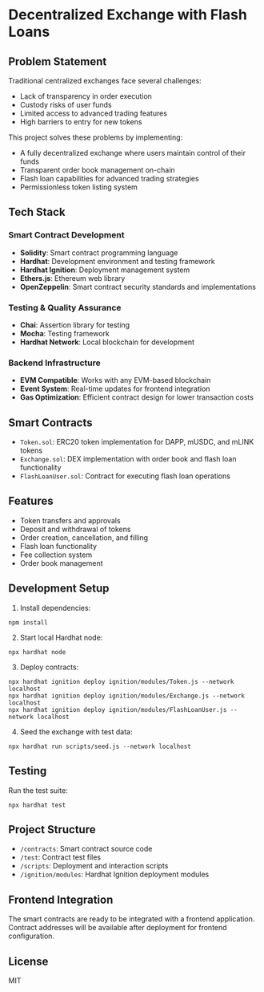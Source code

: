 # Decentralized Exchange with Flash Loans

## Problem Statement

Traditional centralized exchanges face several challenges:
- Lack of transparency in order execution
- Custody risks of user funds
- Limited access to advanced trading features
- High barriers to entry for new tokens

This project solves these problems by implementing:
- A fully decentralized exchange where users maintain control of their funds
- Transparent order book management on-chain
- Flash loan capabilities for advanced trading strategies
- Permissionless token listing system

## Tech Stack

### Smart Contract Development
- **Solidity**: Smart contract programming language
- **Hardhat**: Development environment and testing framework
- **Hardhat Ignition**: Deployment management system
- **Ethers.js**: Ethereum web library
- **OpenZeppelin**: Smart contract security standards and implementations

### Testing & Quality Assurance
- **Chai**: Assertion library for testing
- **Mocha**: Testing framework
- **Hardhat Network**: Local blockchain for development

### Backend Infrastructure
- **EVM Compatible**: Works with any EVM-based blockchain
- **Event System**: Real-time updates for frontend integration
- **Gas Optimization**: Efficient contract design for lower transaction costs

## Smart Contracts

- `Token.sol`: ERC20 token implementation for DAPP, mUSDC, and mLINK tokens
- `Exchange.sol`: DEX implementation with order book and flash loan functionality
- `FlashLoanUser.sol`: Contract for executing flash loan operations

## Features

- Token transfers and approvals
- Deposit and withdrawal of tokens
- Order creation, cancellation, and filling
- Flash loan functionality
- Fee collection system
- Order book management

## Development Setup

1. Install dependencies:
```shell
npm install
```

2. Start local Hardhat node:
```shell
npx hardhat node
```

3. Deploy contracts:
```shell
npx hardhat ignition deploy ignition/modules/Token.js --network localhost
npx hardhat ignition deploy ignition/modules/Exchange.js --network localhost
npx hardhat ignition deploy ignition/modules/FlashLoanUser.js --network localhost
```

4. Seed the exchange with test data:
```shell
npx hardhat run scripts/seed.js --network localhost
```

## Testing

Run the test suite:
```shell
npx hardhat test
```

## Project Structure

- `/contracts`: Smart contract source code
- `/test`: Contract test files
- `/scripts`: Deployment and interaction scripts
- `/ignition/modules`: Hardhat Ignition deployment modules

## Frontend Integration

The smart contracts are ready to be integrated with a frontend application. Contract addresses will be available after deployment for frontend configuration.

## License

MIT
